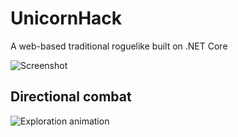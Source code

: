 # UnicornHack
A web-based traditional roguelike built on .NET Core 

![Screenshot](https://andriysvyryd.github.io/Screenshot.png)

## Directional combat

![Exploration animation](https://andriysvyryd.github.io/Exploration.gif)
